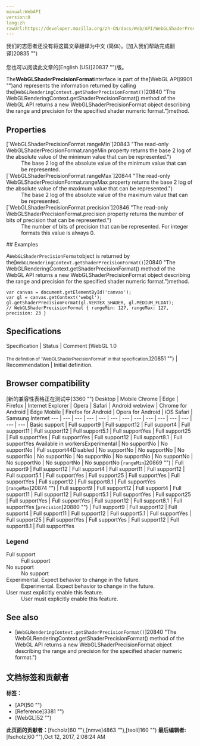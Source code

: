 ```yaml
---
manual:WebAPI
version:0
lang:zh
rawUrl:https://developer.mozilla.org/zh-CN/docs/Web/API/WebGLShaderPrecisionFormat
---
```




<bdi>我们的志愿者还没有将这篇文章翻译为<bdi>中文 (简体)</bdi>。[加入我们帮助完成翻译]20835 "")<br></br>您也可以阅读此文章的[English (US)]20837 "")版。</bdi>






The**WebGLShaderPrecisionFormat**interface is part of the[WebGL API]9901 "")and represents the information returned by calling the[`WebGLRenderingContext.getShaderPrecisionFormat()`]20840 "The WebGLRenderingContext.getShaderPrecisionFormat() method of the WebGL API returns a new WebGLShaderPrecisionFormat object describing the range and precision for the specified shader numeric format.")method.


## Properties<a name="Properties"></a>
<dl><dt id=''>[`WebGLShaderPrecisionFormat.rangeMin`]20843 "The read-only WebGLShaderPrecisionFormat.rangeMin property returns the base 2 log of the absolute value of the minimum value that can be represented.")</dt><dd>The base 2 log of the absolute value of the minimum value that can be represented.</dd><dt id=''>[`WebGLShaderPrecisionFormat.rangeMax`]20844 "The read-only WebGLShaderPrecisionFormat.rangeMax property returns the base 2 log of the absolute value of the maximum value that can be represented.")</dt><dd>The base 2 log of the absolute value of the maximum value that can be represented.</dd><dt id=''>[`WebGLShaderPrecisionFormat.precision`]20846 "The read-only WebGLShaderPrecisionFormat.precision property returns the number of bits of precision that can be represented.")</dt><dd>The number of bits of precision that can be represented. For integer formats this value is always 0.</dd></dl>
## Examples<a name="Examples"></a>


A`WebGLShaderPrecisionFormat`object is returned by the[`WebGLRenderingContext.getShaderPrecisionFormat()`]20840 "The WebGLRenderingContext.getShaderPrecisionFormat() method of the WebGL API returns a new WebGLShaderPrecisionFormat object describing the range and precision for the specified shader numeric format.")method.


```
var canvas = document.getElementById('canvas'); 
var gl = canvas.getContext('webgl');
gl.getShaderPrecisionFormat(gl.VERTEX_SHADER, gl.MEDIUM_FLOAT);
// WebGLShaderPrecisionFormat { rangeMin: 127, rangeMax: 127, precision: 23 }
```

## Specifications<a name="Specifications"></a>
Specification | Status | Comment 
[WebGL 1.0<br></br><small>The definition of &#39;WebGLShaderPrecisionFormat&#39; in that specification.</small>]20851 "") | Recommendation | Initial definition. 


## Browser compatibility<a name="Browser_compatibility"></a>
[新的兼容性表格正在测试中<i></i>]3360 "")
<abbr>Desktop<i></i></abbr> | <abbr>Mobile<i></i></abbr> 
<abbr>Chrome<i></i></abbr> | <abbr>Edge<i></i></abbr> | <abbr>Firefox<i></i></abbr> | <abbr>Internet Explorer<i></i></abbr> | <abbr>Opera<i></i></abbr> | <abbr>Safari<i></i></abbr> | <abbr>Android webview<i></i></abbr> | <abbr>Chrome for Android<i></i></abbr> | <abbr>Edge Mobile<i></i></abbr> | <abbr>Firefox for Android<i></i></abbr> | <abbr>Opera for Android<i></i></abbr> | <abbr>iOS Safari<i></i></abbr> | <abbr>Samsung Internet<i></i></abbr> 
 ---  |  ---  |  ---  |  ---  |  ---  |  ---  |  ---  |  ---  |  ---  |  ---  |  ---  |  ---  |  ---  |  ---  | 
Basic support | <abbr>Full support</abbr>9 | <abbr>Full support</abbr>12 | <abbr>Full support</abbr>4 | <abbr>Full support</abbr>11 | <abbr>Full support</abbr>12 | <abbr>Full support</abbr>5.1 | <abbr>Full support</abbr>Yes | <abbr>Full support</abbr>25 | <abbr>Full support</abbr>Yes | <abbr>Full support</abbr>Yes | <abbr>Full support</abbr>12 | <abbr>Full support</abbr>8.1 | <abbr>Full support</abbr>Yes 
Available in workers<abbr>Experimental<i></i></abbr> | <abbr>No support</abbr>No | <abbr>No support</abbr>No | <abbr>Full support</abbr>44<abbr>Disabled<i></i></abbr> | <abbr>No support</abbr>No | <abbr>No support</abbr>No | <abbr>No support</abbr>No | <abbr>No support</abbr>No | <abbr>No support</abbr>No | <abbr>No support</abbr>No | <abbr>No support</abbr>No | <abbr>No support</abbr>No | <abbr>No support</abbr>No | <abbr>No support</abbr>No 
[`rangeMin`]20869 "") | <abbr>Full support</abbr>9 | <abbr>Full support</abbr>12 | <abbr>Full support</abbr>4 | <abbr>Full support</abbr>11 | <abbr>Full support</abbr>12 | <abbr>Full support</abbr>5.1 | <abbr>Full support</abbr>Yes | <abbr>Full support</abbr>25 | <abbr>Full support</abbr>Yes | <abbr>Full support</abbr>Yes | <abbr>Full support</abbr>12 | <abbr>Full support</abbr>8.1 | <abbr>Full support</abbr>Yes 
[`rangeMax`]20874 "") | <abbr>Full support</abbr>9 | <abbr>Full support</abbr>12 | <abbr>Full support</abbr>4 | <abbr>Full support</abbr>11 | <abbr>Full support</abbr>12 | <abbr>Full support</abbr>5.1 | <abbr>Full support</abbr>Yes | <abbr>Full support</abbr>25 | <abbr>Full support</abbr>Yes | <abbr>Full support</abbr>Yes | <abbr>Full support</abbr>12 | <abbr>Full support</abbr>8.1 | <abbr>Full support</abbr>Yes 
[`precision`]20880 "") | <abbr>Full support</abbr>9 | <abbr>Full support</abbr>12 | <abbr>Full support</abbr>4 | <abbr>Full support</abbr>11 | <abbr>Full support</abbr>12 | <abbr>Full support</abbr>5.1 | <abbr>Full support</abbr>Yes | <abbr>Full support</abbr>25 | <abbr>Full support</abbr>Yes | <abbr>Full support</abbr>Yes | <abbr>Full support</abbr>12 | <abbr>Full support</abbr>8.1 | <abbr>Full support</abbr>Yes 


### Legend<a name="Legend"></a>
<dl><dt id=''><abbr>Full support</abbr></dt><dd>Full support</dd><dt id=''><abbr>No support</abbr></dt><dd>No support</dd><dt id=''><abbr>Experimental. Expect behavior to change in the future.<i></i></abbr></dt><dd>Experimental. Expect behavior to change in the future.</dd><dt id=''><abbr>User must explicitly enable this feature.<i></i></abbr></dt><dd>User must explicitly enable this feature.</dd></dl>

## See also<a name="See_also"></a>

* [`WebGLRenderingContext.getShaderPrecisionFormat()`]20840 "The WebGLRenderingContext.getShaderPrecisionFormat() method of the WebGL API returns a new WebGLShaderPrecisionFormat object describing the range and precision for the specified shader numeric format.")



## 文档标签和贡献者
**标签：**
* [API]50 "")
* [Reference]3381 "")
* [WebGL]52 "")

**此页面的贡献者：**[fscholz]60 ""),[nmve]4863 ""),[teoli]160 "")
**最后编辑者:**[fscholz]60 ""),<time>Oct 12, 2017, 2:08:24 AM</time>


